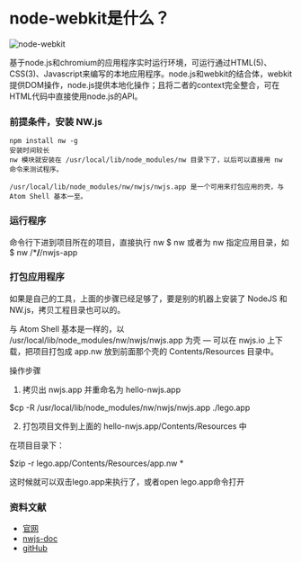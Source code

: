 # node-webkit是什么？

![node-webkit](http://nwjs.io/img/logo.png)

基于node.js和chromium的应用程序实时运行环境，可运行通过HTML(5)、CSS(3)、Javascript来编写的本地应用程序。node.js和webkit的结合体，webkit提供DOM操作，node.js提供本地化操作；且将二者的context完全整合，可在HTML代码中直接使用node.js的API。

### 前提条件，安装 NW.js
```
npm install nw -g
安装时间较长
nw 模块就安装在 /usr/local/lib/node_modules/nw 目录下了，以后可以直接用 nw 命令来测试程序。

/usr/local/lib/node_modules/nw/nwjs/nwjs.app 是一个可用来打包应用的壳，与 Atom Shell 基本一至。
```

### 运行程序
   
命令行下进到项目所在的项目，直接执行 nw
$ nw 
或者为 nw 指定应用目录，如
$ nw /***/**/nwjs-app

### 打包应用程序

如果是自己的工具，上面的步骤已经足够了，要是别的机器上安装了 NodeJS 和 NW.js，拷贝工程目录也可以的。

与 Atom Shell 基本是一样的，以 /usr/local/lib/node_modules/nw/nwjs/nwjs.app 为壳 — 可以在 nwjs.io 上下载，把项目打包成 app.nw 放到前面那个壳的 Contents/Resources 目录中。

操作步骤

1) 拷贝出  nwjs.app 并重命名为 hello-nwjs.app

$cp -R /usr/local/lib/node_modules/nw/nwjs/nwjs.app ./lego.app

2) 打包项目文件到上面的 hello-nwjs.app/Contents/Resources 中

在项目目录下：

$zip -r lego.app/Contents/Resources/app.nw *

这时候就可以双击lego.app来执行了，或者open lego.app命令打开

### 资料文献

- [官网](http://nwjs.io/)
- [nwjs-doc](https://wizardforcel.gitbooks.io/nwjs-doc/content/)
- [gitHub](https://github.com/nwjs/nw.js)